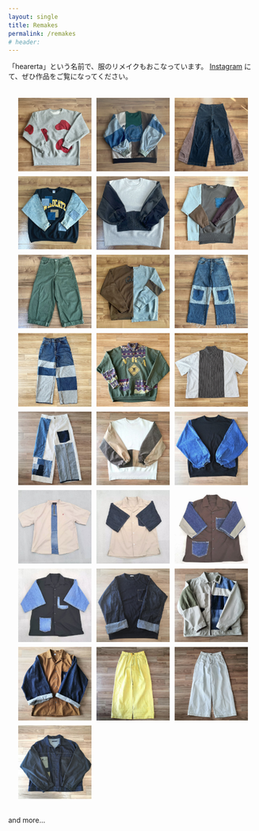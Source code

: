 ```yaml
---
layout: single
title: Remakes
permalink: /remakes
# header:
---
```

<!-- 
I create various works as a clothing remake artist under the name '**hearerta**'.\\
 For more details, please visit my [Instagram](https://www.instagram.com/hearerta.39/). -->

「hearerta」という名前で、服のリメイクもおこなっています。
[Instagram](https://www.instagram.com/hearerta.39/) にて、ぜひ作品をご覧になってください。


<div class="image_grid">
    <img src="./assets/img/remakes/25.jpg" alt="Image 1">
    <img src="./assets/img/remakes/24.jpg" alt="Image 1">
    <img src="./assets/img/remakes/23.jpg" alt="Image 1">
    <img src="./assets/img/remakes/22.jpg" alt="Image 1">
    <img src="./assets/img/remakes/21.PNG" alt="Image 1">
    <img src="./assets/img/remakes/20.jpg" alt="Image 1">
    <img src="./assets/img/remakes/19.PNG" alt="Image 1">
    <img src="./assets/img/remakes/18.jpg" alt="Image 1">
    <img src="./assets/img/remakes/17.PNG" alt="Image 1">
    <img src="./assets/img/remakes/16.PNG" alt="Image 1">
    <img src="./assets/img/remakes/15.PNG" alt="Image 1">
    <img src="./assets/img/remakes/14.PNG" alt="Image 1">
    <img src="./assets/img/remakes/13.PNG" alt="Image 1">
    <img src="./assets/img/remakes/12.PNG" alt="Image 1">
    <img src="./assets/img/remakes/11.PNG" alt="Image 1">
    <img src="./assets/img/remakes/10.PNG" alt="Image 1">
    <img src="./assets/img/remakes/9.PNG" alt="Image 1">
    <img src="./assets/img/remakes/8.PNG" alt="Image 1">
    <img src="./assets/img/remakes/7.PNG" alt="Image 1">
    <img src="./assets/img/remakes/6.PNG" alt="Image 1">
    <img src="./assets/img/remakes/5.PNG" alt="Image 1">
    <img src="./assets/img/remakes/4.PNG" alt="Image 1">
    <img src="./assets/img/remakes/3.PNG" alt="Image 1">
    <img src="./assets/img/remakes/2.PNG" alt="Image 1">
    <img src="./assets/img/remakes/1.PNG" alt="Image 1">
</div>

and more...

<style>
    .image_grid {
        display: grid;
        grid-template-columns: repeat(3, 1fr); /* 3列に固定 */
        gap: 10px; /* 画像間の隙間 */
        padding: 20px;
    }

    .image_grid img {
        width: 100%; /* 画像をグリッド内で全幅に拡張 */
        height: auto; /* アスペクト比を保つ */
        object-fit: cover; /* 画像を正方形にトリミング */
    }

    @media (max-width: 768px) {
        .image_grid {
            grid-template-columns: repeat(2, 1fr); /* 画面幅が狭くなったときは2列に変更 */
        }
    }

    @media (max-width: 480px) {
        .image_grid {
            grid-template-columns: repeat(1, 1fr); /* さらに狭い画面では1列に変更 */
        }
    }
</style>